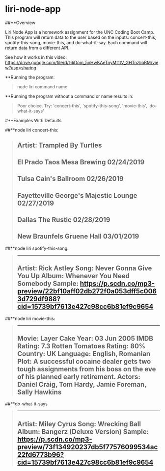 # liri-node-app

##**Overview

Liri Node App is a homework assignment for the UNC Coding Boot Camp.  This program will return data to the user based on the inputs: concert-this, spotify-this-song, movie-this, and do-what-it-say.  Each command will return data from a different API.

See how it works in this video:
https://drive.google.com/file/d/16iDom_5nHwKAeTnyMt1tV_GHTnzIioBM/view?usp=sharing

**Running the program:
>node liri command name

**Running the program without a command or name results in:
>Poor choice.  Try: 'concert-this', 'spotify-this-song', 'movie-this', 'do-what-it-says'


#**Examples With Defaults

##**node liri concert-this:

>Artist: Trampled By Turtles
>-----------------------------------
>El Prado
>Taos Mesa Brewing
>02/24/2019
>-----------------------------------
>Tulsa
>Cain's Ballroom
>02/26/2019
>-----------------------------------
>Fayetteville
>George's Majestic Lounge
>02/27/2019
>-----------------------------------
>Dallas
>The Rustic 
>02/28/2019
>-----------------------------------
>New Braunfels
>Gruene Hall
>03/01/2019
>-----------------------------------



##**node liri spotify-this-song:

>-----------------------------------
>Artist: Rick Astley
>Song: Never Gonna Give You Up
>Album: Whenever You Need Somebody
>Sample: https://p.scdn.co/mp3-preview/22bf10aff02db272f0a053dff5c0063d729df988?cid=15739bf7613e427c98cc6b81ef9c9654
>-----------------------------------



##**node liri movie-this:

>-----------------------------------
>Movie: Layer Cake
>Year: 03 Jun 2005
>IMDB Rating: 7.3
>Rotten Tomatoes Rating: 80%
>Country: UK
>Language: English, Romanian
>Plot: A successful cocaine dealer gets two tough assignments from his boss on the eve of his planned early retirement.
>Actors: Daniel Craig, Tom Hardy, Jamie Foreman, Sally Hawkins
>-----------------------------------



##**do-what-it-says

>-----------------------------------
>Artist: Miley Cyrus
>Song: Wrecking Ball
>Album: Bangerz (Deluxe Version)
>Sample: https://p.scdn.co/mp3-preview/73f134920237db5f77576099534ac22fd6773b96?cid=15739bf7613e427c98cc6b81ef9c9654
>-----------------------------------
